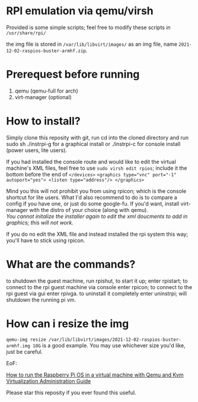 # RPI emulation via qemu/virsh

Provided is some simple scripts; feel free to modify these scripts in `/usr/share/rpi/`

the img file is stored in `/var/lib/libvirt/images/` as an img file, name `2021-12-02-raspios-buster-armhf.zip`.

# Prerequest before running

1. qemu (qemu-full for arch)
2. virt-manager (optional) 

# How to install?

Simply clone this reposity with git, run cd into the cloned directory and run sudo sh ./instrpi-g for a graphical install or ./instrpi-c for console install (power users, lite users).

If you had installed the console route and would like to edit the virtual machine's XML files, feel free to use `sudo virsh edit rpios`;
include it the bottom before the end of `</devices>` 
`<graphics type="vnc" port="-1" autoport="yes">
  <listen type="address"/>
</graphics>` 

Mind you this will not prohibit you from using rpicon; which is the console shortcut for lite users.
What I'd also recommend to do is to compare a config if you have one, or just do some google-fu. If you'd want, install virt-manager with the distro of your choice (along with qemu). </br>
*You cannot initalize the installer again to edit the xml doucments to add in graphics; this will not work.*

If you do no edit the XML file and instead installed the rpi system this way; you'll have to stick using rpicon.


# What are the commands?

to shutdown the guest machine, run rpishut, to start it up; enter rpistart; to connect to the rpi guest machine via console enter rpicon; to connect to the rpi guest via gui enter rpivga. to uninstall it completely enter uninstrpi; will shutdown the running pi vm.

# How can i resize the img
`qemu-img resize /var/lib/libvirt/images/2021-12-02-raspios-buster-armhf.img 10G` is a good example. You may use whichever size you'd like, just be careful.



EoF:

[How to run the Raspberry Pi OS in a virtual machine with Qemu and Kvm](https://linuxconfig.org/how-to-run-the-raspberry-pi-os-in-a-virtual-machine-with-qemu-and-kvm) </br>
[Virtualization Administration Guide](https://access.redhat.com/documentation/en-us/red_hat_enterprise_linux/6/html/virtualization_administration_guide/index)

Please star this reposity if you ever found this useful.
